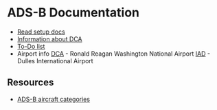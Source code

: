 # ADS-B Documentation

* [Read setup docs](./setup.md)
* [Information about DCA](dca.md)
* [To-Do list](todo.md)
* Airport info
  [DCA](dca.md) - Ronald Reagan Washington National Airport
  [IAD](iad.md) - Dulles International Airport

## Resources

* [ADS-B aircraft categories](https://github.com/wiedehopf/adsb-wiki/wiki/ADS-B-aircraft-categories)